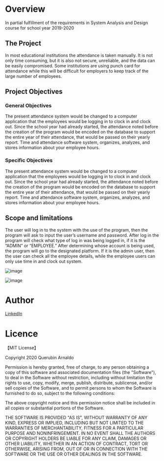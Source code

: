 
# Overview

In partial fulfillment of the requirements in System Analysis and Design course for school year 2019-2020

## The Project

In most educational institutions the attendance is taken manually. It is not only
time consuming, but it is also not secure, unreliable, and the data can be easily
compromised. Some institutions are using punch card for attendance while this will be
difficult for employers to keep track of the large number of employees.

## Project Objectives

### General Objectives

The present attendance system would be changed to a computer application that
the employees would be logging in to clock in and clock out. Since the school year had
already started, the attendance noted before the creation of the program would be
encoded on the database to support the entire year of their attendance, that would be
passed on their yearly report. Time and attendance software system, organizes,
analyzes, and stores information about your employee hours.

### Specific Objectives

The present attendance system would be changed to a computer application that
the employees would be logging in to clock in and clock out. Since the school year had
already started, the attendance noted before the creation of the program would be
encoded on the database to support the entire year of their attendance, that would be
passed on their yearly report. Time and attendance software system, organizes,
analyzes, and stores information about your employee hours.

## Scope and limitations

The user will log in to the system with the use of the program, then the program
will ask to input the user’s username and password. After log in the program will check
what type of log in was being logged in, if it is the “ADMIN” or “EMPLOYEE.” After
determining whose account is being used, the program will go to the designated
platform. If it is the admin user, then the user can check all the employee details, while
the employee users can only use time in and clock out system.

![image](https://user-images.githubusercontent.com/75480369/146205057-17ba8365-6eee-43d3-a755-5d841f08dbbb.png)


![image](https://user-images.githubusercontent.com/75480369/146205163-4529b4c1-87ad-4999-adb0-3ec4abafecc7.png)

# Author

[LinkedIn](https://www.linkedin.com/in/querubinarnaldo)

# Licence

【MIT License】

Copyright 2020 Querubin Arnaldo

Permission is hereby granted, free of charge, to any person obtaining a copy of this software and associated documentation files (the "Software"), to deal in the Software without restriction, including without limitation the rights to use, copy, modify, merge, publish, distribute, sublicense, and/or sell copies of the Software, and to permit persons to whom the Software is furnished to do so, subject to the following conditions:

The above copyright notice and this permission notice shall be included in all copies or substantial portions of the Software.

THE SOFTWARE IS PROVIDED "AS IS", WITHOUT WARRANTY OF ANY KIND, EXPRESS OR IMPLIED, INCLUDING BUT NOT LIMITED TO THE WARRANTIES OF MERCHANTABILITY, FITNESS FOR A PARTICULAR PURPOSE AND NONINFRINGEMENT. IN NO EVENT SHALL THE AUTHORS OR COPYRIGHT HOLDERS BE LIABLE FOR ANY CLAIM, DAMAGES OR OTHER LIABILITY, WHETHER IN AN ACTION OF CONTRACT, TORT OR OTHERWISE, ARISING FROM, OUT OF OR IN CONNECTION WITH THE SOFTWARE OR THE USE OR OTHER DEALINGS IN THE SOFTWARE.
